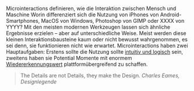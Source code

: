 
Microinteractions definieren, wie die Interaktion zwischen Mensch und Maschine 
Worin differenziert sich die Nutzung von iPhones von Android-Smartphones, MacOS von Windows, Photoshop von GIMP oder XXXX von YYYY? Mit den meisten modernen Werkzeugen lassen sich ähnliche Ergebnisse erzielen – aber auf unterschiedliche Weise. 
Meist werden diese kleinen Interaktionsbausteine kaum oder nicht bewusst wahrgenommen, es sei denn, sie funktionieren nicht wie erwartet. 
Microinteractions haben zwei Hauptaufgaben: Erstens sollte die Nutzung sollte [intuitiv und logisch](/rules) sein, zweitens haben sie Potential Momente mit enormem [Wiedererkennungswert](/signature-moments) plattformübergreifend zu schaffen.

> The Details are not Details, they make the Design.
> <cite>Charles Eames, Designlegende</cite>